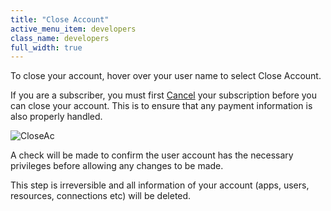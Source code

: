 ```yaml
---
title: "Close Account"
active_menu_item: developers
class_name: developers
full_width: true
---
```



To close your account, hover over your user name to select Close Account.

If you are a subscriber, you must first [Cancel](/developers/documentation/product-guide/account-management/cancel-subscription) your subscription before you can close your account. This is to ensure that any payment information is also properly handled.

![CloseAc](/img/docs/closeac.png)

A check will be made to confirm the user account has the necessary privileges before allowing any changes to be made.

This step is irreversible and all information of your account (apps, users, resources, connections etc) will be deleted.

